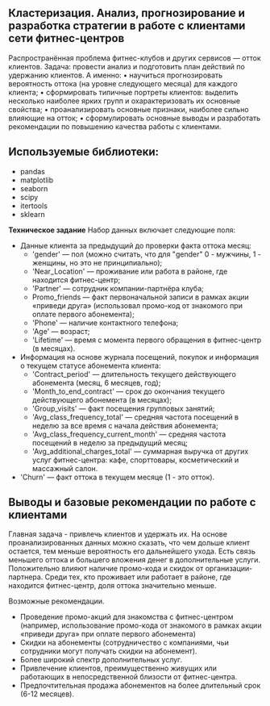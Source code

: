 ## Кластеризация. Анализ, прогнозирование и разработка стратегии в работе с клиентами сети фитнес-центров

Распространённая проблема фитнес-клубов и других сервисов — отток клиентов. 
Задача: провести анализ и подготовить план действий по удержанию клиентов. А именно:
•	научиться прогнозировать вероятность оттока (на уровне следующего месяца) для каждого клиента;
•	сформировать типичные портреты клиентов: выделить несколько наиболее ярких групп и охарактеризовать их основные свойства;
•	проанализировать основные признаки, наиболее сильно влияющие на отток;
•	сформулировать основные выводы и разработать рекомендации по повышению качества работы с клиентами.


## Используемые библиотеки:
- pandas
- matplotlib
- seaborn 
- scipy 
- itertools 
- sklearn

**Техническое задание**
Набор данных включает следующие поля:
- Данные клиента за предыдущий до проверки факта оттока месяц:
    - 'gender' — пол (можно считать, что для "gender" 0 - мужчины, 1 - женщины, но это не принципиально);
    - 'Near_Location' — проживание или работа в районе, где находится фитнес-центр;
    - 'Partner' — сотрудник компании-партнёра клуба;
    - Promo_friends — факт первоначальной записи в рамках акции «приведи друга» (использовал промо-код от знакомого при оплате первого абонемента);
    - 'Phone' — наличие контактного телефона;
    - 'Age' — возраст;
    - 'Lifetime' — время с момента первого обращения в фитнес-центр (в месяцах).
- Информация на основе журнала посещений, покупок и информация о текущем статусе абонемента клиента:
    - 'Contract_period' — длительность текущего действующего абонемента (месяц, 6 месяцев, год);
    - 'Month_to_end_contract' — срок до окончания текущего действующего абонемента (в месяцах);
    - 'Group_visits' — факт посещения групповых занятий;
    - 'Avg_class_frequency_total' — средняя частота посещений в неделю за все время с начала действия абонемента;
    - 'Avg_class_frequency_current_month' — средняя частота посещений в неделю за предыдущий месяц;
    - 'Avg_additional_charges_total' — суммарная выручка от других услуг фитнес-центра: кафе, спорттовары, косметический и массажный салон.
- 'Churn' — факт оттока в текущем месяце (1 - это отток). 

## Выводы и базовые рекомендации по работе с клиентами

Главная задача - привлечь клиентов и удержать их. На основе проанализированных данных можно сказать, что чем дольше клиент остается, тем меньше вероятность его дальнейшего ухода. Есть связь меньшего оттока и большего вложения денег в дополнительные услуги. Положительно влияют наличие промо-кода и скидок от организации-партнера. Среди тех, кто проживает или работает в районе, где находится фитнес-центр, доля оттока значительно меньше.

Возможные рекомендации.
- Проведение промо-акций для знакомства с фитнес-центром (например, использование промо-кода от знакомого в рамках акции «приведи друга» при оплате первого абонемента)
- Скидки на абонементы (сотрудничество с компаниями, чьи сотрудники могут получать скидки на абонемент).
- Более широкий спектр дополнительных услуг.
- Привлечение клиентов, преимущественно живущих или работающих в непосредственной близости от фитнес-центра.
- Предпочтительная продажа абонементов на более длительный срок (6-12 месяцев).

